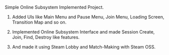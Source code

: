 Simple Online Subsystem Implemented Project.


1. Added UIs like Main Menu and Pause Menu, Join Menu, Loading Screen, Transition Map and so on.

2. Implemented Online Subsystem Interface and made Session Create, Join, Find, Destroy like features.

3. And made it using Steam Lobby and Match-Making with Steam OSS.
